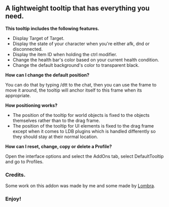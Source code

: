## A lightweight tooltip that has everything you need.

**This tooltip includes the following features.**

* Display Target of Target.
* Display the state of your character when you're either afk, dnd or disconnected.
* Display the item ID when holding the ctrl modifier.
* Change the health bar's color based on your current health condition.
* Change the default background's color to transparent black.

**How can I change the default position?**

You can do that by typing /dtt to the chat, then you can use the frame to move it around, the tooltip will anchor itself to this frame when its appropriate.

**How positioning works?**

* The position of the tooltip for world objects is fixed to the objects themselves rather than to the drag frame.
* The position of the tooltip for UI elements is fixed to the drag frame except when it comes to LDB plugins which is handled differently so they should stay at their normal location.

**How can I reset, change, copy or delete a Profile?**

Open the interface options and select the AddOns tab, select DefaultTooltip and go to Profiles.

### Credits.

Some work on this addon was made by me and some made by [Lombra](http://www.curse.com/users/Lombra).

### Enjoy!